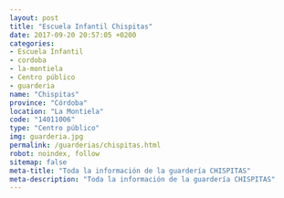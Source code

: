```yaml
---
layout: post
title: "Escuela Infantil Chispitas"
date: 2017-09-20 20:57:05 +0200
categories:
- Escuela Infantil
- cordoba
- la-montiela
- Centro público
- guarderia
name: "Chispitas"
province: "Córdoba"
location: "La Montiela"
code: "14011006"
type: "Centro público"
img: guarderia.jpg
permalink: /guarderias/chispitas.html
robot: noindex, follow
sitemap: false
meta-title: "Toda la información de la guardería CHISPITAS"
meta-description: "Toda la información de la guardería CHISPITAS"
---
```

